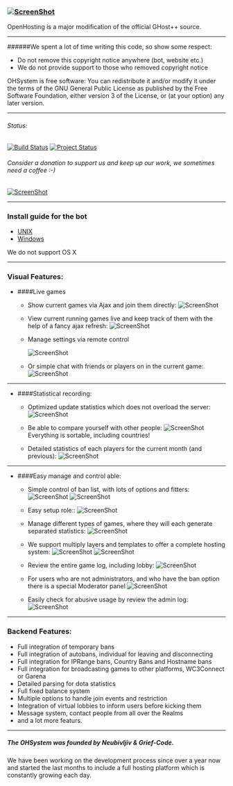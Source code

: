 ### [![ScreenShot](http://ohsystem.net/site_logo.png)](http://ohsystem.net/)

OpenHosting is a major modification of the official GHost++ source.

---

######We spent a lot of time writing this code, so show some respect:
 - Do not remove this copyright notice anywhere (bot, website etc.)
 - We do not provide support to those who removed copyright notice

OHSystem is free software: You can redistribute it and/or modify
it under the terms of the GNU General Public License as published by
the Free Software Foundation, either version 3 of the License, or
(at your option) any later version.

---

###### Status:
[![Build Status](https://travis-ci.org/OHSystem/ohsystem.svg?branch=master)](https://travis-ci.org/OHSystem/ohsystem)
[![Project Status](http://stillmaintained.com/OHSystem/ohsystem)](http://stillmaintained.com/OHSystem/ohsystem)

###### Consider a donation to support us and keep up our work, we sometimes need a coffee :-)
[![ScreenShot](https://www.paypalobjects.com/en_US/i/btn/btn_donate_LG.gif)](https://www.paypal.com/cgi-bin/webscr?cmd=_s-xclick&hosted_button_id=A456YK46HVGYU)

---
### Install guide for the bot

 - [UNIX](https://github.com/OHSystem/ohsystem/wiki/Installation---UNIX)
 - [Windows](https://github.com/OHSystem/ohsystem/wiki/Installation-WinOS)

We do not support OS X

---

### Visual Features:
- ####Live games
  - Show current games via Ajax and join them directly:
    ![ScreenShot](http://ohsystem.net/public_images/gamelist.PNG)

  - View current running games live and keep track of them with the help of a fancy ajax refresh:
    ![ScreenShot](http://ohsystem.net/public_images/live_games.PNG)

  - Manage settings via remote control

    ![ScreenShot](http://ohsystem.net/public_images/remote%20control.PNG)
    
  - Or simple chat with friends or players on in the current game:
    ![ScreenShot](http://ohsystem.net/public_images/chat.PNG)

---

- ####Statistical recording:
  - Optimized update statistics which does not overload the server:
    ![ScreenShot](http://ohsystem.net/public_images/update.PNG)

  - Be able to compare yourself with other people:
    ![ScreenShot](http://ohsystem.net/public_images/top.PNG)
    Everything is sortable, including countries!

  - Detailed statistics of each players for the current month (and previous):
    ![ScreenShot](http://ohsystem.net/public_images/profile.PNG)

---

- ####Easy manage and control able:
  - Simple control of ban list, with lots of options and fitters:
    ![ScreenShot](http://ohsystem.net/public_images/banadd.PNG)
    ![ScreenShot](http://ohsystem.net/public_images/banoptions.PNG)
  
  - Easy setup role::
    ![ScreenShot](http://ohsystem.net/public_images/roles.PNG)

  - Manage different types of games, where they will each generate separated statistics:
    ![ScreenShot](http://ohsystem.net/public_images/alias.PNG)

  - We support multiply layers and templates to offer a complete hosting system:
    ![ScreenShot](http://ohsystem.net/public_images/singlegame.PNG)
    ![ScreenShot](http://ohsystem.net/public_images/tree.PNG)

  - Review the entire game log, including lobby:
    ![ScreenShot](http://ohsystem.net/public_images/logs.PNG)

  - For users who are not administrators, and who have the ban option there is a special Moderator panel
    ![ScreenShot](http://ohsystem.net/public_images/mods.PNG)
  
  - Easily check for abusive usage by review the admin log:
    ![ScreenShot](http://ohsystem.net/public_images/adminlog.PNG)
    
---

### Backend Features:
  - Full integration of temporary bans
  - Full integration of autobans, individual for leaving and disconnecting
  - Full integration for IPRange bans, Country Bans and Hostname bans
  - Full integration for broadcasting games to other platforms, WC3Connect or Garena
  - Detailed parsing for dota statistics
  - Full fixed balance system
  - Multiple options to handle join events and restriction
  - Integration of virtual lobbies to inform users before kicking them
  - Message system, contact people from all over the Realms
  - and a lot more featurs.

----

##### The OHSystem was founded by Neubivljiv & Grief-Code.
We have been working on the development process since over a year now and started the last months to include a full hosting platform which is constantly growing each day.
